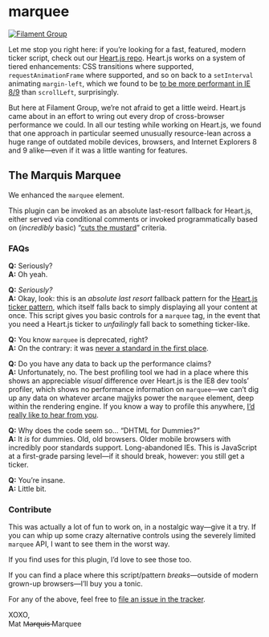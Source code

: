# marquee

[![Filament Group](http://filamentgroup.com/images/fg-logo-positive-sm-crop.png) ](http://www.filamentgroup.com/)

Let me stop you right here: if you’re looking for a fast, featured, modern ticker script, check out our <a href="https://github.com/filamentgroup/Heart.js">Heart.js repo</a>. Heart.js works on a system of tiered enhancements: CSS transitions where supported, `requestAnimationFrame` where supported, and so on back to a `setInterval` animating `margin-left`, which we found to be <a href="http://jsperf.com/scrollpos-test">to be more performant in IE 8/9</a> than `scrollLeft`, surprisingly.

But here at Filament Group, we’re not afraid to get a little weird. Heart.js came about in an effort to wring out every drop of cross-browser performance we could. In all our testing while working on Heart.js, we found that one approach in particular seemed unusually resource-lean across a huge range of outdated mobile devices, browsers, and Internet Explorers 8 and 9 alike—even if it was a little wanting for features.

## The Marquis Marquee

We enhanced the `marquee` element.

This plugin can be invoked as an absolute last-resort fallback for Heart.js, either served via conditional comments or invoked programmatically based on (_incredibly_ basic) “<a href="http://responsivenews.co.uk/post/18948466399/cutting-the-mustard">cuts the mustard</a>” criteria.

### FAQs

**Q:** Seriously?<br>
**A:** Oh yeah.

**Q:** _Seriously?_<br>
**A:** Okay, look: this is an _absolute last resort_ fallback pattern for the <a href="https://github.com/filamentgroup/Heart.js">Heart.js ticker pattern</a>, which itself falls back to simply displaying all your content at once. This script gives you basic controls for a `marquee` tag, in the event that you need a Heart.js ticker to _unfailingly_ fall back to something ticker-like.

**Q:** You know `marquee` is deprecated, right?<br>
**A:** On the contrary: it was <a href="https://developer.mozilla.org/en-US/docs/Web/HTML/Element/marquee?redirectlocale=en-US&redirectslug=HTML%2FElement%2Fmarquee">never a standard in the first place</a>.

**Q:** Do you have any data to back up the performance claims?<br>
**A:** Unfortunately, no. The best profiling tool we had in a place where this shows an appreciable _visual_ difference over Heart.js is the IE8 dev tools’ profiler, which shows no performance information on `marquee`—we can’t dig up any data on whatever arcane majjyks power the `marquee` element, deep within the rendering engine. If you know a way to profile this anywhere, <a href="https://github.com/filamentgroup/marquee/issues">I’d really like to hear from you</a>.

**Q:** Why does the code seem so… “DHTML for Dummies?”<br>
**A:** It _is_ for dummies. Old, old browsers. Older mobile browsers with incredibly poor standards support. Long-abandoned IEs. This is JavaScript at a first-grade parsing level—if it should break, however: you still get a ticker.

**Q:** You’re insane.<br>
**A:** Little bit.

### Contribute

This was actually a lot of fun to work on, in a nostalgic way—give it a try. If you can whip up some crazy alternative controls using the severely limited `marquee` API, I want to see them in the worst way.

If you find uses for this plugin, I’d love to see those too.

If you can find a place where this script/pattern *breaks*—outside of modern grown-up browsers—I’ll buy you a tonic.

For any of the above, feel free to <a href="https://github.com/filamentgroup/marquee/issues">file an issue in the tracker</a>.

XOXO,<br>
Mat M̶a̶r̶q̶u̶i̶s̶ Marquee
